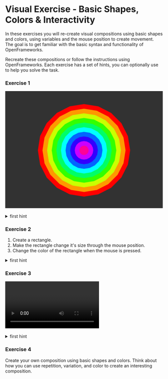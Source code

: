 
<!-- ---  
title: Creative Coding II
author: Anna Brauwers
affiliation: Film University Babelsberg KONRAD WOLF
date: Summer term 24
---   -->

# Visual Exercise - Basic Shapes, Colors & Interactivity

In these exercises you will re-create visual compositions using basic shapes and colors, using variables and the mouse position to create movement. The goal is to get familiar with the basic syntax and functionality of OpenFrameworks.

Recreate these compositions or follow the instructions using OpenFrameworks.
Each exercise has a set of hints, you can optionally use to help you solve the task.

### Exercise 1
![exercise_1.jpg](../imgs/exercise_1.jpg)

<details>
use ofCircle to create a circle

```cpp
ofCircle(x, y, radius);
```
<summary>first hint</summary>
<details>
use a for loop to repeat the circle

```cpp
for(int i = 0; i < 10; i++){
    ofCircle(x, y, radius);
}
```
<summary>second hint</summary>
<details>
use ofSetColor to change the fill of the circle

```cpp
ofSetColor(255, 0, 0);
```
<summary>third hint</summary>
</details>
</details>
</details>

### Exercise 2
1. Create a rectangle.
2. Make the rectangle change it's size through the mouse position.
3. Change the color of the rectangle when the mouse is pressed.

<details>
use ofMouseX and ofMouseY to get the mouse position

```cpp
ofGetMouseX();
ofGetMouseY();
```

<summary>first hint</summary>
<details>
mousePressed is used to check if the mouse is pressed

```cpp
void ofApp::mousePressed(int x, int y, int button){

}
```

<summary>second hint</summary>
</details>
</details>

### Exercise 3
![exercise_3.mov](../imgs/exercise_3.mov)

<details>
you can use ofBackgroundGradient to create a gradient background

```cpp
ofBackgroundGradient(ofColor(255), ofColor(0), OF_GRADIENT_LINEAR);
```
<summary>first hint</summary>
<details>
use ofDist to calculate the distance between two points

```cpp
ofDist(x1, y1, x2, y2);
```
<summary>second hint</summary>

<details>
use ofMap to map values from one range to another

```cpp
ofMap(value, start1, stop1, start2, stop2);
```

<summary>fourth hint</summary>
<details>
use the mapped value "s" to change the size of the rectangles

```cpp
ofRect(x, y, s, s);
```

<summary>fifths hint</summary>
</details>
</details>
</details>
</details>


### Exercise 4

Create your own composition using basic shapes and colors. Think about how you can use repetition, variation, and color to create an interesting composition.
